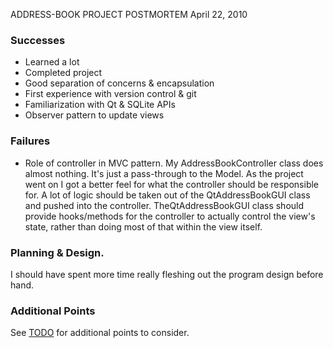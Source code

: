 ADDRESS-BOOK PROJECT POSTMORTEM
April 22, 2010

### Successes  
- Learned a lot  
- Completed project  
- Good separation of concerns & encapsulation  
- First experience with version control & git  
- Familiarization with Qt & SQLite APIs  
- Observer pattern to update views  

### Failures
- Role of controller in MVC pattern.  My AddressBookController class does 
almost nothing. It's just a pass-through to the Model. As the project went 
on I got a better feel for what the controller should be responsible for. 
A lot of logic should be taken out of the QtAddressBookGUI class and pushed
into the controller. TheQtAddressBookGUI class should provide hooks/methods
for the controller to actually control the view's state, rather than doing
most of that within the view itself.  

### Planning & Design. 
I should have spent more time really fleshing out the program design before hand.

### Additional Points
See [TODO](/TODO.md) for additional points to consider.
